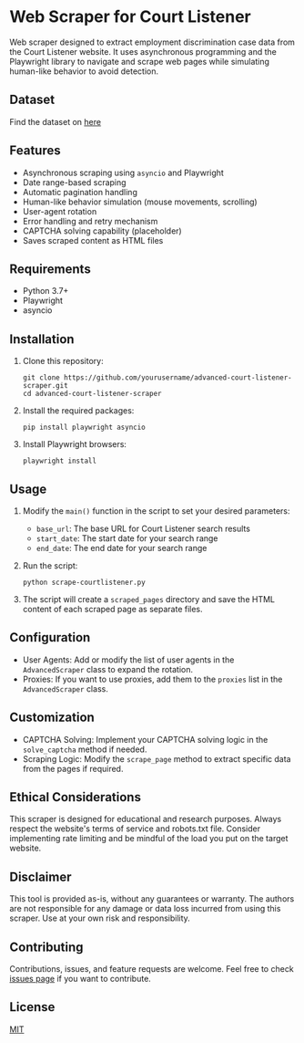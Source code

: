 # Web Scraper for Court Listener

Web scraper designed to extract employment discrimination case data from the Court Listener website. It uses asynchronous programming and the Playwright library to navigate and scrape web pages while simulating human-like behavior to avoid detection.

## Dataset
Find the dataset on [here](https://huggingface.co/datasets/nijdarshan/us-employment-discrim-precedents)

## Features

- Asynchronous scraping using `asyncio` and Playwright
- Date range-based scraping
- Automatic pagination handling
- Human-like behavior simulation (mouse movements, scrolling)
- User-agent rotation
- Error handling and retry mechanism
- CAPTCHA solving capability (placeholder)
- Saves scraped content as HTML files

## Requirements

- Python 3.7+
- Playwright
- asyncio

## Installation

1. Clone this repository:
   ```
   git clone https://github.com/yourusername/advanced-court-listener-scraper.git
   cd advanced-court-listener-scraper
   ```

2. Install the required packages:
   ```
   pip install playwright asyncio
   ```

3. Install Playwright browsers:
   ```
   playwright install
   ```

## Usage

1. Modify the `main()` function in the script to set your desired parameters:
   - `base_url`: The base URL for Court Listener search results
   - `start_date`: The start date for your search range
   - `end_date`: The end date for your search range

2. Run the script:
   ```
   python scrape-courtlistener.py
   ```

3. The script will create a `scraped_pages` directory and save the HTML content of each scraped page as separate files.

## Configuration

- User Agents: Add or modify the list of user agents in the `AdvancedScraper` class to expand the rotation.
- Proxies: If you want to use proxies, add them to the `proxies` list in the `AdvancedScraper` class.

## Customization

- CAPTCHA Solving: Implement your CAPTCHA solving logic in the `solve_captcha` method if needed.
- Scraping Logic: Modify the `scrape_page` method to extract specific data from the pages if required.

## Ethical Considerations

This scraper is designed for educational and research purposes. Always respect the website's terms of service and robots.txt file. Consider implementing rate limiting and be mindful of the load you put on the target website.

## Disclaimer

This tool is provided as-is, without any guarantees or warranty. The authors are not responsible for any damage or data loss incurred from using this scraper. Use at your own risk and responsibility.

## Contributing

Contributions, issues, and feature requests are welcome. Feel free to check [issues page](https://github.com/yourusername/advanced-court-listener-scraper/issues) if you want to contribute.

## License

[MIT](https://choosealicense.com/licenses/mit/)
